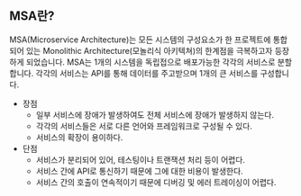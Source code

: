 ## MSA란?

MSA(Microservice Architecture)는 모든 시스템의 구성요소가 한 프로젝트에 통합되어 있는 Monolithic Architecture(모놀리식 아키텍쳐)의 한계점을 극복하고자 등장하게 되었습니다. MSA는 1개의 시스템을 독립접으로 배포가능한 각각의 서비스로 분할합니다. 각각의 서비스는 API를 통해 데이터를 주고받으며 1개의 큰 서비스를 구성합니다.

- 장점
    - 일부 서비스에 장애가 발생하여도 전체 서비스에 장애가 발생하지 않는다.
    - 각각의 서비스들은 서로 다른 언어와 프레임워크로 구성될 수 있다.
    - 서비스의 확장이 용이하다.
- 단점
    - 서비스가 분리되어 있어, 테스팅이나 트랜잭션 처리 등이 어렵다.
    - 서비스 간에 API로 통신하기 때문에 그에 대한 비용이 발생한다.
    - 서비스 간의 호출이 연속적이기 때문에 디버깅 및 에러 트레이싱이 어렵다.
